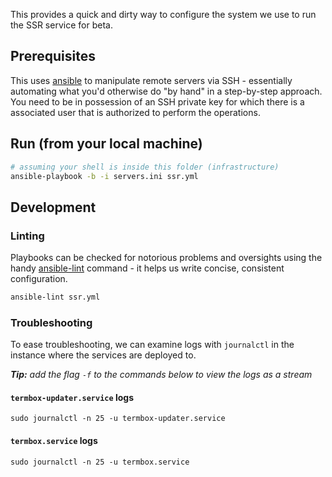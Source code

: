This provides a quick and dirty way to configure the system we use to run the SSR service for beta.

## Prerequisites

This uses [ansible](https://docs.ansible.com/ansible/latest/index.html) to manipulate remote servers via SSH - essentially automating what you'd otherwise do "by hand" in a step-by-step approach.
You need to be in possession of an SSH private key for which there is a associated user that is authorized to perform the operations.

## Run (from your local machine)

```sh
# assuming your shell is inside this folder (infrastructure)
ansible-playbook -b -i servers.ini ssr.yml
```

## Development

### Linting

Playbooks can be checked for notorious problems and oversights using the handy [ansible-lint](https://hub.docker.com/r/particlekit/ansible-lint) command - it helps us write concise, consistent configuration.

```sh
ansible-lint ssr.yml
```

### Troubleshooting

To ease troubleshooting, we can examine logs with `journalctl` in the instance where the services are deployed to.

_**Tip:** add the flag `-f` to the commands below to view the logs as a stream_

#### `termbox-updater.service` logs

```
sudo journalctl -n 25 -u termbox-updater.service
```

#### `termbox.service` logs

```
sudo journalctl -n 25 -u termbox.service
```
